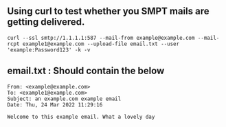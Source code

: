 ## Using curl to test whether you SMPT mails are getting delivered.
```
curl --ssl smtp://1.1.1.1:587 --mail-from example@example.com --mail-rcpt example1@example.com --upload-file email.txt --user 'example:Password123' -k -v
```

## email.txt : Should contain the below
```
From: <example@example.com>
To: <example1@example.com>
Subject: an example.com example email
Date: Thu, 24 Mar 2022 11:29:16

Welcome to this example email. What a lovely day
```
